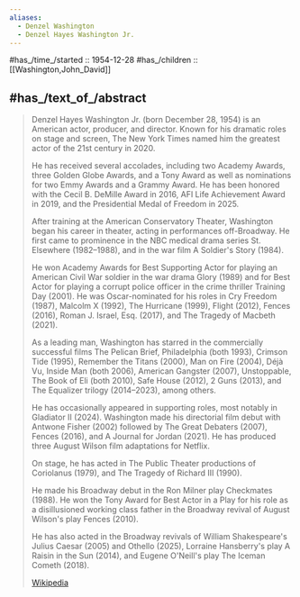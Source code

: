 ```yaml
---
aliases:
  - Denzel Washington
  - Denzel Hayes Washington Jr.
---
```


#has_/time_/started :: 1954-12-28 
#has_/children ::  [[Washington,John_David]] 

## #has_/text_of_/abstract 

> Denzel Hayes Washington Jr. (born December 28, 1954) is an American actor, producer, and director. 
> Known for his dramatic roles on stage and screen, 
> The New York Times named him the greatest actor of the 21st century in 2020. 
> 
> He has received several accolades, including two Academy Awards, three Golden Globe Awards, 
> and a Tony Award as well as nominations for two Emmy Awards and a Grammy Award. 
> He has been honored with the Cecil B. DeMille Award in 2016, AFI Life Achievement Award in 2019, 
> and the Presidential Medal of Freedom in 2025.
>
> After training at the American Conservatory Theater, Washington began his career in theater, 
> acting in performances off-Broadway. 
> He first came to prominence in the NBC medical drama series St. Elsewhere (1982–1988), 
> and in the war film A Soldier's Story (1984). 
> 
> He won Academy Awards for Best Supporting Actor for playing an American Civil War soldier 
> in the war drama Glory (1989) 
> and for Best Actor for playing a corrupt police officer in the crime thriller Training Day (2001). 
> He was Oscar-nominated for his roles in Cry Freedom (1987), Malcolm X (1992), 
> The Hurricane (1999), Flight (2012), Fences (2016), Roman J. Israel, Esq. (2017), 
> and The Tragedy of Macbeth (2021).
>
> As a leading man, Washington has starred in the commercially successful films 
> The Pelican Brief, Philadelphia (both 1993), Crimson Tide (1995), Remember the Titans (2000), 
> Man on Fire (2004), Déjà Vu, Inside Man (both 2006), American Gangster (2007), Unstoppable, 
> The Book of Eli (both 2010), Safe House (2012), 2 Guns (2013), and The Equalizer trilogy (2014–2023), 
> among others. 
> 
> He has occasionally appeared in supporting roles, most notably in Gladiator II (2024). 
> Washington made his directorial film debut with Antwone Fisher (2002) 
> followed by The Great Debaters (2007), Fences (2016), and A Journal for Jordan (2021). 
> He has produced three August Wilson film adaptations for Netflix.
>
> On stage, he has acted in The Public Theater productions of Coriolanus (1979), 
> and The Tragedy of Richard III (1990). 
> 
> He made his Broadway debut in the Ron Milner play Checkmates (1988). 
> He won the Tony Award for Best Actor in a Play for his role as a disillusioned working class father 
> in the Broadway revival of August Wilson's play Fences (2010). 
> 
> He has also acted in the Broadway revivals of William Shakespeare's Julius Caesar (2005) 
> and Othello (2025), Lorraine Hansberry's play A Raisin in the Sun (2014), 
> and Eugene O'Neill's play The Iceman Cometh (2018).
>
> [Wikipedia](https://en.wikipedia.org/wiki/Denzel%20Washington) 





